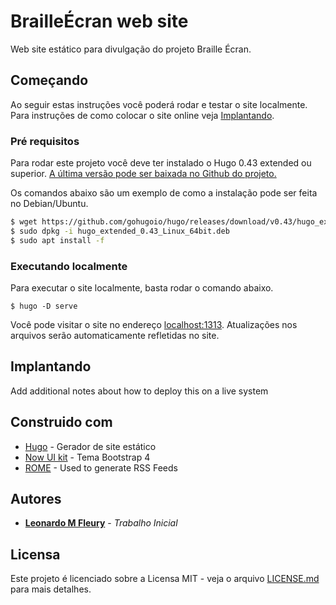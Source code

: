 # BrailleÉcran web site

Web site estático para divulgação do projeto Braille Écran.

## Começando

Ao seguir estas instruções você poderá rodar e testar o site localmente. Para instruções de como colocar o site online veja [Implantando](#Implantando).

### Pré requisitos

Para rodar este projeto você deve ter instalado o Hugo 0.43 extended ou superior. [A última versão pode ser baixada no Github do projeto.](https://github.com/gohugoio/hugo/releases/latest)

Os comandos abaixo são um exemplo de como a instalação pode ser feita no Debian/Ubuntu. 
```bash
$ wget https://github.com/gohugoio/hugo/releases/download/v0.43/hugo_extended_0.43_Linux_64bit.deb
$ sudo dpkg -i hugo_extended_0.43_Linux_64bit.deb
$ sudo apt install -f
```

### Executando localmente

Para executar o site localmente, basta rodar o comando abaixo.

```
$ hugo -D serve
```
Você pode visitar o site no endereço [localhost:1313](http://localhost:1313). Atualizações nos arquivos serão automaticamente refletidas no site.

## Implantando

Add additional notes about how to deploy this on a live system

## Construido com

* [Hugo](https://gohugo.io/) - Gerador de site estático
* [Now UI kit](https://www.creative-tim.com/product/now-ui-kit) - Tema Bootstrap 4
* [ROME](https://rometools.github.io/rome/) - Used to generate RSS Feeds

## Autores

* **[Leonardo M Fleury](@leuzera)** - *Trabalho Inicial*

## Licensa

Este projeto é licenciado sobre a Licensa MIT - veja o arquivo [LICENSE.md](LICENSE.md) para mais detalhes.